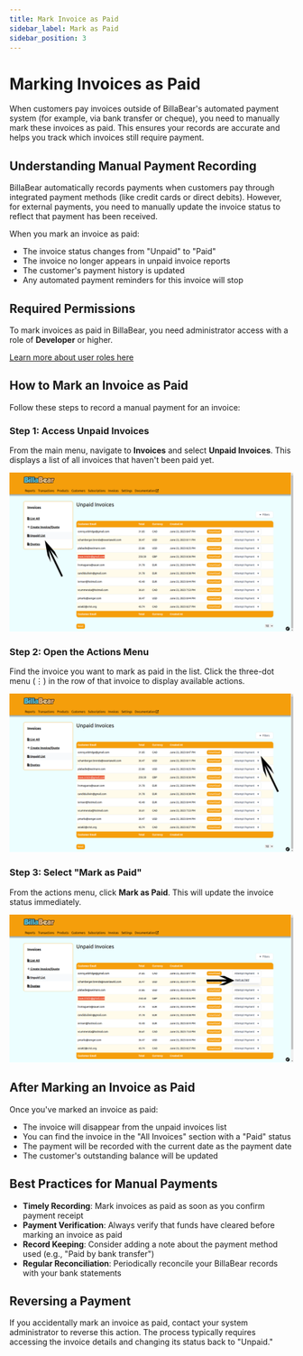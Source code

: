 ```yaml
---
title: Mark Invoice as Paid
sidebar_label: Mark as Paid
sidebar_position: 3
---
```


# Marking Invoices as Paid

When customers pay invoices outside of BillaBear's automated payment system (for example, via bank transfer or cheque), you need to manually mark these invoices as paid. This ensures your records are accurate and helps you track which invoices still require payment.

## Understanding Manual Payment Recording

BillaBear automatically records payments when customers pay through integrated payment methods (like credit cards or direct debits). However, for external payments, you need to manually update the invoice status to reflect that payment has been received.

When you mark an invoice as paid:
* The invoice status changes from "Unpaid" to "Paid"
* The invoice no longer appears in unpaid invoice reports
* The customer's payment history is updated
* Any automated payment reminders for this invoice will stop

## Required Permissions

To mark invoices as paid in BillaBear, you need administrator access with a role of **Developer** or higher.

[Learn more about user roles here](../user_roles/)

## How to Mark an Invoice as Paid

Follow these steps to record a manual payment for an invoice:

### Step 1: Access Unpaid Invoices

From the main menu, navigate to **Invoices** and select **Unpaid Invoices**. This displays a list of all invoices that haven't been paid yet.

![Navigate to unpaid invoices](./mark_as_paid_screenshots/1_click_unpaid_lists.png)

### Step 2: Open the Actions Menu

Find the invoice you want to mark as paid in the list. Click the three-dot menu (⋮) in the row of that invoice to display available actions.

![Open the actions menu](./mark_as_paid_screenshots/2_click_menu.png)

### Step 3: Select "Mark as Paid"

From the actions menu, click **Mark as Paid**. This will update the invoice status immediately.

![Click Mark as Paid](./mark_as_paid_screenshots/3_click_mark_as_paid.png)

## After Marking an Invoice as Paid

Once you've marked an invoice as paid:

* The invoice will disappear from the unpaid invoices list
* You can find the invoice in the "All Invoices" section with a "Paid" status
* The payment will be recorded with the current date as the payment date
* The customer's outstanding balance will be updated

## Best Practices for Manual Payments

* **Timely Recording**: Mark invoices as paid as soon as you confirm payment receipt
* **Payment Verification**: Always verify that funds have cleared before marking an invoice as paid
* **Record Keeping**: Consider adding a note about the payment method used (e.g., "Paid by bank transfer")
* **Regular Reconciliation**: Periodically reconcile your BillaBear records with your bank statements

## Reversing a Payment

If you accidentally mark an invoice as paid, contact your system administrator to reverse this action. The process typically requires accessing the invoice details and changing its status back to "Unpaid."